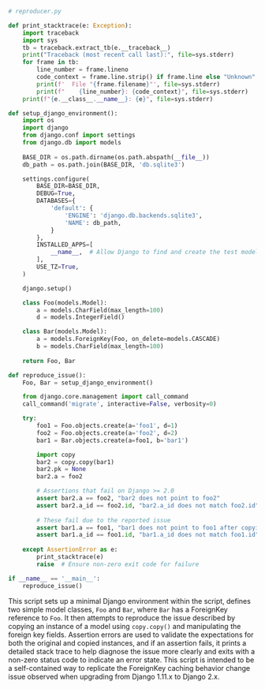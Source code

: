 ```python
# reproducer.py

def print_stacktrace(e: Exception):
    import traceback
    import sys
    tb = traceback.extract_tb(e.__traceback__)
    print("Traceback (most recent call last):", file=sys.stderr)
    for frame in tb:
        line_number = frame.lineno
        code_context = frame.line.strip() if frame.line else "Unknown"
        print(f'  File "{frame.filename}"', file=sys.stderr)
        print(f"    {line_number}: {code_context}", file=sys.stderr)
    print(f"{e.__class__.__name__}: {e}", file=sys.stderr)

def setup_django_environment():
    import os
    import django
    from django.conf import settings
    from django.db import models
    
    BASE_DIR = os.path.dirname(os.path.abspath(__file__))
    db_path = os.path.join(BASE_DIR, 'db.sqlite3')

    settings.configure(
        BASE_DIR=BASE_DIR,
        DEBUG=True,
        DATABASES={
            'default': {
                'ENGINE': 'django.db.backends.sqlite3',
                'NAME': db_path,
            }
        },
        INSTALLED_APPS=[
            __name__,  # Allow Django to find and create the test model tables
        ],
        USE_TZ=True,
    )

    django.setup()

    class Foo(models.Model):
        a = models.CharField(max_length=100)
        d = models.IntegerField()

    class Bar(models.Model):
        a = models.ForeignKey(Foo, on_delete=models.CASCADE)
        b = models.CharField(max_length=100)
    
    return Foo, Bar

def reproduce_issue():
    Foo, Bar = setup_django_environment()

    from django.core.management import call_command
    call_command('migrate', interactive=False, verbosity=0)

    try:
        foo1 = Foo.objects.create(a='foo1', d=1)
        foo2 = Foo.objects.create(a='foo2', d=2)
        bar1 = Bar.objects.create(a=foo1, b='bar1')

        import copy
        bar2 = copy.copy(bar1)
        bar2.pk = None
        bar2.a = foo2

        # Assertions that fail on Django >= 2.0
        assert bar2.a == foo2, "bar2 does not point to foo2"
        assert bar2.a_id == foo2.id, "bar2.a_id does not match foo2.id"
        
        # These fail due to the reported issue
        assert bar1.a == foo1, "bar1 does not point to foo1 after copying"
        assert bar1.a_id == foo1.id, "bar1.a_id does not match foo1.id"
        
    except AssertionError as e:
        print_stacktrace(e)
        raise  # Ensure non-zero exit code for failure

if __name__ == '__main__':
    reproduce_issue()
```

This script sets up a minimal Django environment within the script, defines two simple model classes, `Foo` and `Bar`, where `Bar` has a ForeignKey reference to `Foo`. It then attempts to reproduce the issue described by copying an instance of a model using `copy.copy()` and manipulating the foreign key fields. Assertion errors are used to validate the expectations for both the original and copied instances, and if an assertion fails, it prints a detailed stack trace to help diagnose the issue more clearly and exits with a non-zero status code to indicate an error state. This script is intended to be a self-contained way to replicate the ForeignKey caching behavior change issue observed when upgrading from Django 1.11.x to Django 2.x.
